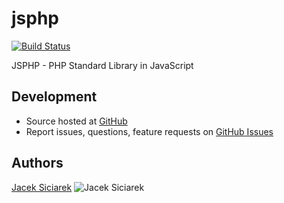 jsphp
=====
[![Build Status](https://secure.travis-ci.org/siciarek/jsphp.png)](http://travis-ci.org/siciarek/jsphp)

JSPHP - PHP Standard Library in JavaScript


## Development

- Source hosted at [GitHub](https://github.com/siciarek/jsphp)
- Report issues, questions, feature requests on [GitHub Issues](https://github.com/siciarek/jsphp/issues)

## Authors

[Jacek Siciarek](https://github.com/siciarek)
![Jacek Siciarek](https://twimg0-a.akamaihd.net/profile_images/2667570461/1a95184a52d0d978576f53f9a43acaf8.jpeg?s=100 "Jacek Siciarek")

